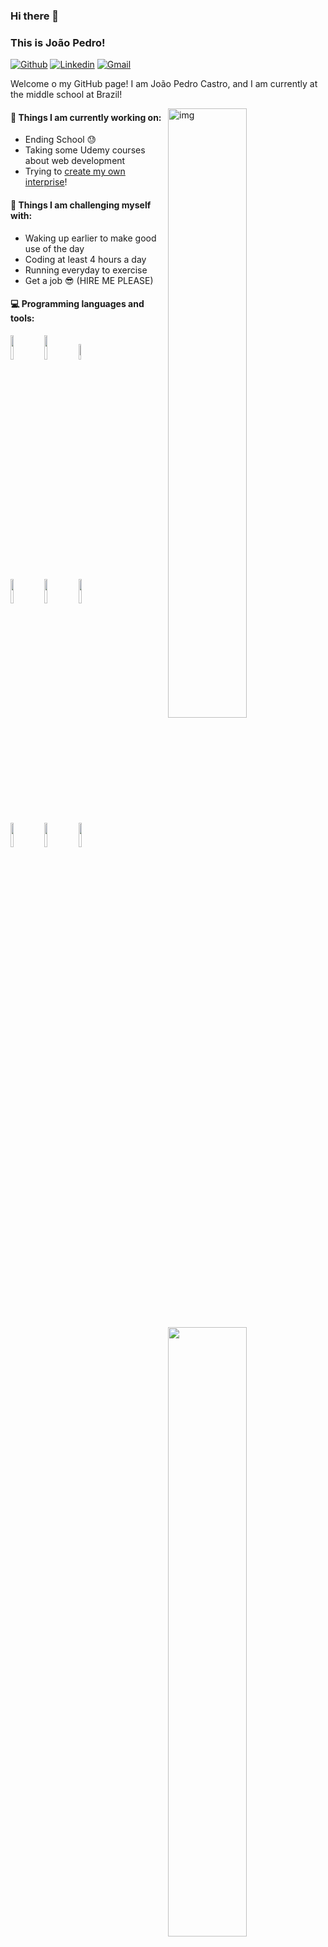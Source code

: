 ### Hi there 👋 
### This is João Pedro!

[![Github](https://img.shields.io/badge/-Github-000?style=flat&logo=Github&logoColor=white)](https://github.com/theortsac)
[![Linkedin](https://img.shields.io/badge/-LinkedIn-blue?style=flat&logo=Linkedin&logoColor=white)](https://www.linkedin.com/in/jo%C3%A3o-pedro-castro-24787520b/)
[![Gmail](https://img.shields.io/badge/-Gmail-c14438?style=flat&logo=Gmail&logoColor=white)](mailto:jpgcdc@gmail.com)

Welcome o my GitHub page! I am João Pedro Castro, and I am currently at the middle school at Brazil!  

<img align="right" alt="img" src="https://www.google.com/url?sa=i&url=https%3A%2F%2Fwww.npmjs.com%2Fpackage%2Fcode-gif-generator&psig=AOvVaw2NdHO8g_1JgpReeHbJgO4F&ust=1623264215517000&source=images&cd=vfe&ved=0CAIQjRxqFwoTCIDL7cnYiPECFQAAAAAdAAAAABAD" width="50%" height="auto" />


#### 🌱 Things I am currently working on: 
- Ending School 😓
- Taking some Udemy courses about web development
- Trying to [create my own interprise](https://tipz.stream)!

#### :muscle: Things I am challenging myself with:
- Waking up earlier to make good use of the day
- Coding at least 4 hours a day
- Running everyday to exercise
- Get a job 😎 (HIRE ME PLEASE)

#### :computer: Programming languages and tools: 
<p>
	<img width="50%" align="right" src="https://github-readme-stats.vercel.app/api?username=theortsac&show_icons=true&hide_border=true" />

<code><img width="10%" src="https://www.vectorlogo.zone/logos/java/java-ar21.svg"></code>
<code><img width="10%" src="https://www.vectorlogo.zone/logos/python/python-ar21.svg"></code>
<code><img width="8%" src="https://www.vectorlogo.zone/logos/r-project/r-project-icon.svg"></code>
<br />
<code><img width="10%" src="https://www.vectorlogo.zone/logos/pocoo_flask/pocoo_flask-ar21.svg"></code>
<code><img width="10%" src="https://www.vectorlogo.zone/logos/mysql/mysql-ar21.svg"></code>
<code><img width="10%" src="https://www.vectorlogo.zone/logos/mongodb/mongodb-ar21.svg"></code>
<br />
<code><img width="10%" src="https://www.vectorlogo.zone/logos/apache_spark/apache_spark-ar21.svg"></code>
<code><img width="10%" src="https://www.vectorlogo.zone/logos/apache_hadoop/apache_hadoop-ar21.svg"></code>
<code><img width="10%" src="https://www.vectorlogo.zone/logos/git-scm/git-scm-ar21.svg"></code>
</p>
